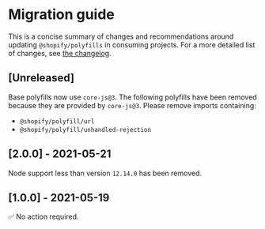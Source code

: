 # Migration guide

This is a concise summary of changes and recommendations around updating `@shopify/polyfills` in consuming projects. For a more detailed list of changes, see [the changelog](./CHANGELOG.md).

## [Unreleased]

Base polyfills now use `core-js@3`. The following polyfills have been removed because they are provided by `core-js@3`. Please remove imports containing:

- `@shopify/polyfill/url`
- `@shopify/polyfill/unhandled-rejection`

## [2.0.0] - 2021-05-21

Node support less than version `12.14.0` has been removed.

## [1.0.0] - 2021-05-19

✅ No action required.

